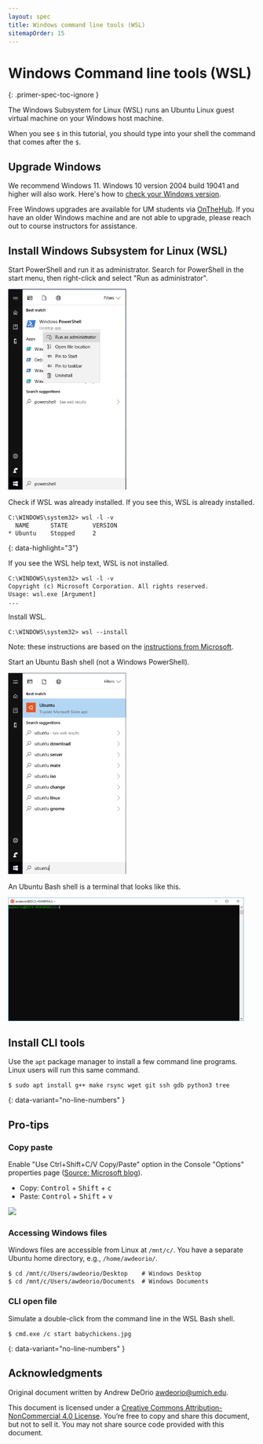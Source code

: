 ```yaml
---
layout: spec
title: Windows command line tools (WSL)
sitemapOrder: 15
---
```


Windows Command line tools (WSL)
================================
{: .primer-spec-toc-ignore }

The Windows Subsystem for Linux (WSL) runs an Ubuntu Linux guest virtual machine on your Windows host machine.

When you see `$` in this tutorial, you should type into your shell the command that comes after the `$`.

## Upgrade Windows
We recommend Windows 11.  Windows 10 version 2004 build 19041 and higher will also work.  Here's how to [check your Windows version](https://support.microsoft.com/en-us/help/4027391/windows-10-see-which-version-you-have).

Free Windows upgrades are available for UM students via [OnTheHub](https://its.umich.edu/computing/computers-software/software-services/onthehub). If you have an older Windows machine and are not able to upgrade, please reach out to course instructors for assistance.

## Install Windows Subsystem for Linux (WSL)
Start PowerShell and run it as administrator.  Search for PowerShell in the start menu, then right-click and select "Run as administrator".

<img src="images/wsl010.png" width="240px" />

Check if WSL was already installed.  If you see this, WSL is already installed.
```console
C:\WINDOWS\system32> wsl -l -v
  NAME      STATE       VERSION
* Ubuntu    Stopped     2
```
{: data-highlight="3"}

If you see the WSL help text, WSL is not installed.
```console
C:\WINDOWS\system32> wsl -l -v
Copyright (c) Microsoft Corporation. All rights reserved.
Usage: wsl.exe [Argument]
...
```

Install WSL.
```console
C:\WINDOWS\system32> wsl --install
```

Note: these instructions are based on the [instructions from Microsoft](https://docs.microsoft.com/en-us/windows/wsl/install).

Start an Ubuntu Bash shell (not a Windows PowerShell).

<img src="images/wsl020.png" width="240px" />

An Ubuntu Bash shell is a terminal that looks like this.

<img src="images/wsl030.png" width="480px" />

## Install CLI tools
Use the `apt` package manager to install a few command line programs.  Linux users will run this same command.
```console
$ sudo apt install g++ make rsync wget git ssh gdb python3 tree
```
{: data-variant="no-line-numbers" }

## Pro-tips

### Copy paste
Enable "Use Ctrl+Shift+C/V Copy/Paste" option in the Console "Options" properties page ([Source: Microsoft blog](https://devblogs.microsoft.com/commandline/copy-and-paste-arrives-for-linuxwsl-consoles/)).
- Copy: <kbd>Control</kbd> + <kbd>Shift</kbd> + <kbd>c</kbd>
- Paste: <kbd>Control</kbd> + <kbd>Shift</kbd> + <kbd>v</kbd>

<img src="https://devblogs.microsoft.com/wp-content/uploads/sites/33/2019/04/copy-paste.png" width=480px>

### Accessing Windows files
Windows files are accessible from Linux at `/mnt/c/`.  You have a separate Ubuntu home directory, e.g., `/home/awdeorio/`.
```console
$ cd /mnt/c/Users/awdeorio/Desktop    # Windows Desktop
$ cd /mnt/c/Users/awdeorio/Documents  # Windows Documents
```

### CLI open file
Simulate a double-click from the command line in the WSL Bash shell.
```console
$ cmd.exe /c start babychickens.jpg
```
{: data-variant="no-line-numbers" }


## Acknowledgments
Original document written by Andrew DeOrio awdeorio@umich.edu.

This document is licensed under a [Creative Commons Attribution-NonCommercial 4.0 License](https://creativecommons.org/licenses/by-nc/4.0/). You’re free to copy and share this document, but not to sell it. You may not share source code provided with this document.
